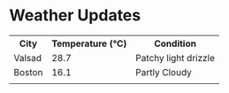 # Weather Updates

<!-- WEATHER-UPDATE-START -->
<table><tr><th>City</th><th>Temperature (°C)</th><th>Condition</th></tr><tr><td>Valsad</td><td>28.7</td><td>Patchy light drizzle</td></tr><tr><td>Boston</td><td>16.1</td><td>Partly Cloudy</td></tr><tr><td></td><td></td><td></td></tr></table>
<!-- WEATHER-UPDATE-END -->
